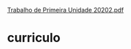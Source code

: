 [Trabalho de Primeira Unidade 20202.pdf](https://github.com/MatheusBisposacramento/curriculo/files/7102468/Trabalho.de.Primeira.Unidade.20202.pdf)
# curriculo
